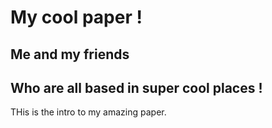 
# My cool paper !
## Me and my friends
## Who are all based in super cool places !

THis is the intro to my amazing paper.
